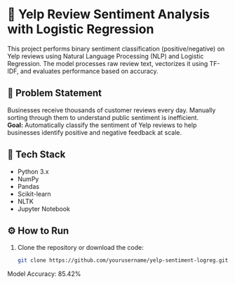 # 📝 Yelp Review Sentiment Analysis with Logistic Regression

This project performs binary sentiment classification (positive/negative) on Yelp reviews using Natural Language Processing (NLP) and Logistic Regression. The model processes raw review text, vectorizes it using TF-IDF, and evaluates performance based on accuracy.

## 🚨 Problem Statement

Businesses receive thousands of customer reviews every day. Manually sorting through them to understand public sentiment is inefficient.  
**Goal:** Automatically classify the sentiment of Yelp reviews to help businesses identify positive and negative feedback at scale.

## 🧠 Tech Stack

- Python 3.x  
- NumPy  
- Pandas  
- Scikit-learn  
- NLTK  
- Jupyter Notebook

## ⚙️ How to Run

1. Clone the repository or download the code:
   ```bash
   git clone https://github.com/yourusername/yelp-sentiment-logreg.git
Model Accuracy: 85.42%
